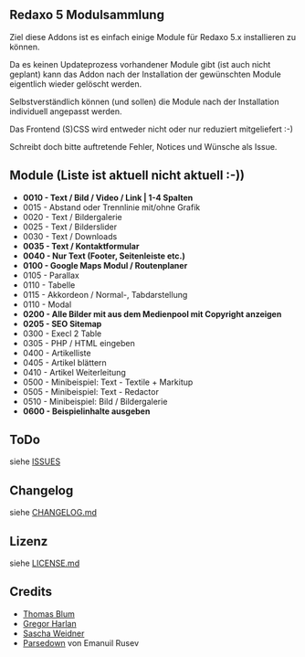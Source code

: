 ## Redaxo 5 Modulsammlung


Ziel diese Addons ist es einfach einige Module für Redaxo 5.x installieren zu können.

Da es keinen Updateprozess vorhandener Module gibt (ist auch nicht geplant) kann das Addon nach der Installation der gewünschten Module eigentlich wieder gelöscht werden.

Selbstverständlich können (und sollen) die Module nach der Installation individuell angepasst werden.

Das Frontend (S)CSS wird entweder nicht oder nur reduziert mitgeliefert :-)

Schreibt doch bitte auftretende Fehler, Notices und Wünsche als Issue.


## Module (Liste ist aktuell nicht aktuell :-))


* **0010 - Text / Bild / Video / Link | 1-4 Spalten**
* 0015 - Abstand oder Trennlinie mit/ohne Grafik
* 0020 - Text / Bildergalerie
* 0025 - Text / Bilderslider
* 0030 - Text / Downloads
* **0035 - Text / Kontaktformular**
* **0040 - Nur Text (Footer, Seitenleiste etc.)**
* **0100 - Google Maps Modul / Routenplaner**
* 0105 - Parallax
* 0110 - Tabelle
* 0115 - Akkordeon / Normal-, Tabdarstellung
* 0110 - Modal
* **0200 - Alle Bilder mit aus dem Medienpool mit Copyright anzeigen**
* **0205 - SEO Sitemap**
* 0300 - Execl 2 Table
* 0305 - PHP / HTML eingeben
* 0400 - Artikelliste
* 0405 - Artikel blättern
* 0410 - Artikel Weiterleitung
* 0500 - Minibeispiel: Text - Textile + Markitup
* 0505 - Minibeispiel: Text - Redactor
* 0510 - Minibeispiel: Bild / Bildergalerie
* **0600 - Beispielinhalte ausgeben**




## ToDo


siehe [ISSUES](https://github.com/olien/REX5-Modulsammlung/issues/)


Changelog
---------

siehe [CHANGELOG.md](CHANGELOG.md)


Lizenz
------

siehe [LICENSE.md](LICENSE.md)


Credits
------

* [Thomas Blum](https://github.com/tbaddade)
* [Gregor Harlan](https://github.com/gharlan) 
* [Sascha Weidner](https://github.com/Sioweb)
* [Parsedown](http://parsedown.org/) von Emanuil Rusev
